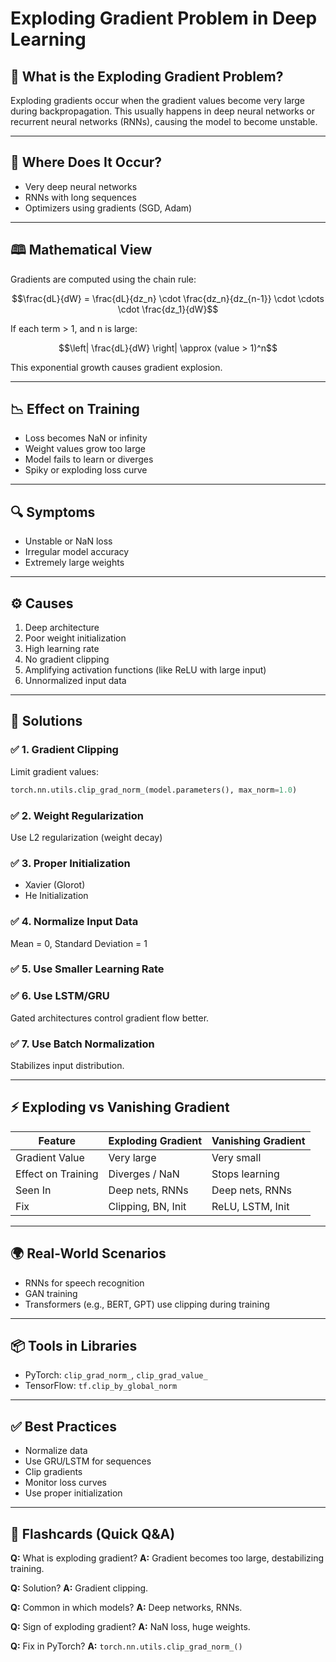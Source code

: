 # Exploding Gradient Problem in Deep Learning

## 🧠 What is the Exploding Gradient Problem?

Exploding gradients occur when the gradient values become very large during backpropagation. This usually happens in deep neural networks or recurrent neural networks (RNNs), causing the model to become unstable.

---

## 🔄 Where Does It Occur?

* Very deep neural networks
* RNNs with long sequences
* Optimizers using gradients (SGD, Adam)

---

## 🕮️ Mathematical View

Gradients are computed using the chain rule:

```math
\frac{dL}{dW} = \frac{dL}{dz_n} \cdot \frac{dz_n}{dz_{n-1}} \cdot \cdots \cdot \frac{dz_1}{dW}
```

If each term > 1, and n is large:

```math
\left| \frac{dL}{dW} \right| \approx (value > 1)^n
```

This exponential growth causes gradient explosion.

---

## 📉 Effect on Training

* Loss becomes NaN or infinity
* Weight values grow too large
* Model fails to learn or diverges
* Spiky or exploding loss curve

---

## 🔍 Symptoms

* Unstable or NaN loss
* Irregular model accuracy
* Extremely large weights

---

## ⚙️ Causes

1. Deep architecture
2. Poor weight initialization
3. High learning rate
4. No gradient clipping
5. Amplifying activation functions (like ReLU with large input)
6. Unnormalized input data

---

## 🚒 Solutions

### ✅ 1. Gradient Clipping

Limit gradient values:

```python
torch.nn.utils.clip_grad_norm_(model.parameters(), max_norm=1.0)
```

### ✅ 2. Weight Regularization

Use L2 regularization (weight decay)

### ✅ 3. Proper Initialization

* Xavier (Glorot)
* He Initialization

### ✅ 4. Normalize Input Data

Mean = 0, Standard Deviation = 1

### ✅ 5. Use Smaller Learning Rate

### ✅ 6. Use LSTM/GRU

Gated architectures control gradient flow better.

### ✅ 7. Use Batch Normalization

Stabilizes input distribution.

---

## ⚡️ Exploding vs Vanishing Gradient

| Feature            | Exploding Gradient | Vanishing Gradient |
| ------------------ | ------------------ | ------------------ |
| Gradient Value     | Very large         | Very small         |
| Effect on Training | Diverges / NaN     | Stops learning     |
| Seen In            | Deep nets, RNNs    | Deep nets, RNNs    |
| Fix                | Clipping, BN, Init | ReLU, LSTM, Init   |

---

## 🌍 Real-World Scenarios

* RNNs for speech recognition
* GAN training
* Transformers (e.g., BERT, GPT) use clipping during training

---

## 📦 Tools in Libraries

* PyTorch: `clip_grad_norm_`, `clip_grad_value_`
* TensorFlow: `tf.clip_by_global_norm`

---

## ✅ Best Practices

* Normalize data
* Use GRU/LSTM for sequences
* Clip gradients
* Monitor loss curves
* Use proper initialization

---

## 🧠 Flashcards (Quick Q\&A)

**Q:** What is exploding gradient?
**A:** Gradient becomes too large, destabilizing training.

**Q:** Solution?
**A:** Gradient clipping.

**Q:** Common in which models?
**A:** Deep networks, RNNs.

**Q:** Sign of exploding gradient?
**A:** NaN loss, huge weights.

**Q:** Fix in PyTorch?
**A:** `torch.nn.utils.clip_grad_norm_()`
